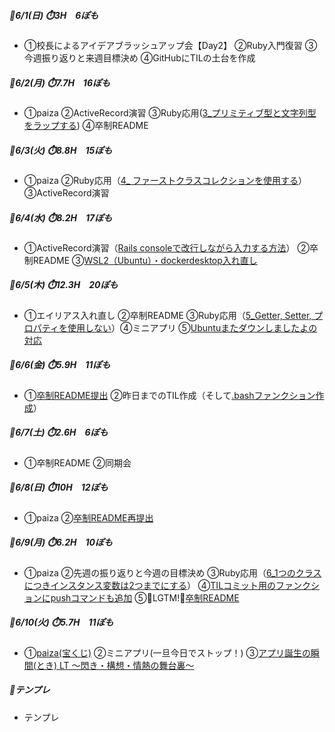 ##### 🦍6/1(日) ⏱️3H　6ぽも
- ①校長によるアイデアブラッシュアップ会【Day2】 ②Ruby入門復習 ③今週振り返りと来週目標決め ④GitHubにTILの土台を作成
##### 🦍6/2(月) ⏱️7.7H　16ぽも  
- ①paiza ②ActiveRecord演習 ③Ruby応用([3_プリミティブ型と文字列型をラップする](../ruby/ruby_advanced.md#3_プリミティブ型と文字列型をラップする)) ④卒制README
##### 🦍6/3(火) ⏱️8.8H　15ぽも
- ①paiza ②Ruby応用（[4_ ファーストクラスコレクションを使用する](../ruby/ruby_advanced.md#4_ファーストクラスコレクションを使用する)）  ③ActiveRecord演習 

##### 🦍6/4(水) ⏱️8.2H　17ぽも
- ①ActiveRecord演習（[Rails consoleで改行しながら入力する方法](../sql_active_record/sql_active_record_practice.md#railsconsoleで改行しながら入力する方法)） ②卒制README ③[WSL2（Ubuntu）・dockerdesktop入れ直し](../99_uncategorized/down_ubuntu.md#0604_WSL2（Ubuntu）・dockerdesktop入れ直し)

##### 🦍6/5(木) ⏱️12.3H　20ぽも
- ①エイリアス入れ直し ②卒制README ③Ruby応用（[5_Getter, Setter, プロパティを使用しない](../ruby/ruby_advanced.md#5_Getter・Setter・プロパティを使用しない)）④ミニアプリ ⑤[Ubuntuまたダウンしましたよの対応](../99_uncategorized/down_ubuntu.md#0605_Ubuntuまたダウンしましたよの対応)

##### 🦍6/6(金) ⏱️5.9H　11ぽも
- ①[卒制README提出](https://github.com/mo-land/NeuroWord/pull/1) ②昨日までのTIL作成（そして[.bashファンクション作成](../git/shell_script.md#0607_TIL作成用)）

##### 🦍6/7(土) ⏱️2.6H　6ぽも
- ①卒制README ②同期会

##### 🦍6/8(日) ⏱️10H　12ぽも
- ①paiza ②[卒制README再提出](https://github.com/mo-land/NeuroWord/pull/1)

##### 🦍6/9(月) ⏱️6.2H　10ぽも
- ①paiza ②先週の振り返りと今週の目標決め ③Ruby応用（[6_1つのクラスにつきインスタンス変数は2つまでにする](../ruby/ruby_advanced.md#6_1つのクラスにつきインスタンス変数は2つまでにする)） ④[TILコミット用のファンクションにpushコマンドも追加](../git/shell_script.md#0609_TILコミット用のファンクションにpushコマンドも追加) ⑤🎉LGTM!🎉[卒制README](https://github.com/mo-land/NeuroWord/pull/1)

##### 🦍6/10(火) ⏱️5.7H　11ぽも
- ①[paiza(宝くじ)](../ruby/ruby_paiza.md#0610「宝くじ」) ②ミニアプリ(一旦今日でストップ！) ③[アプリ誕生の瞬間(とき) LT 〜閃き・構想・情熱の舞台裏〜](../event/2406.md#アプリ誕生の瞬間(とき)LT〜閃き・構想・情熱の舞台裏〜)

##### 🦍テンプレ
- テンプレ